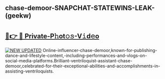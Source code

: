 ## chase-demoor-SNAPCHAT-STATEWINS-LEAK-(geekw)


# <h2><a href="https://mediaupload.pro?-20M">🔗👉 🔴 Private-P𝚑ot𝚘𝚜-V𝚒d𝚎o</a></h2>

[![NEW UPDATED](https://i.imgur.com/0qMVB7G.gif)](https://mediaupload.pro?-20M)
Online-influencer-chase-demoor,known-for-publishing-dance-and-lifestyle-content,-including-performances-and-vlogs-on-social-media-platforms.Brilliant-ventriloquist-assistant-chase-demoor,celebrated-for-their-exceptional-abilities-and-accomplishments-in-assisting-ventriloquists.  